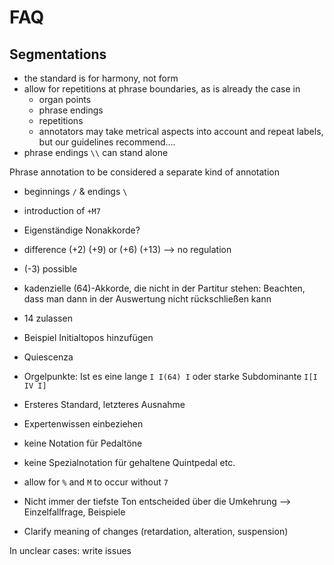 # FAQ

## Segmentations

* the standard is for harmony, not form
* allow for repetitions at phrase boundaries, as is already the case in
  * organ points
  * phrase endings
  * repetitions
  * annotators may take metrical aspects into account and repeat labels, but our guidelines recommend....
* phrase endings `\\` can stand alone

Phrase annotation to be considered a separate kind of annotation
* beginnings `/` & endings `\` 

* introduction of `+M7`

* Eigenständige Nonakkorde?

* difference (+2) (+9) or (+6) (+13) --> no regulation
* (-3) possible

* kadenzielle (64)-Akkorde, die nicht in der Partitur stehen: Beachten, dass man dann in der Auswertung nicht rückschließen kann

* 14 zulassen

* Beispiel Initialtopos hinzufügen
* Quiescenza

* Orgelpunkte: Ist es eine lange `I I(64) I` oder starke Subdominante `I[I IV I]`
* Ersteres Standard, letzteres Ausnahme
* Expertenwissen einbeziehen
* keine Notation für Pedaltöne
* keine Spezialnotation für gehaltene Quintpedal etc.

* allow for `%` and `M` to occur without `7`


* Nicht immer der tiefste Ton entscheided über die Umkehrung --> Einzelfallfrage, Beispiele

* Clarify meaning of changes (retardation, alteration, suspension)

In unclear cases: write issues

